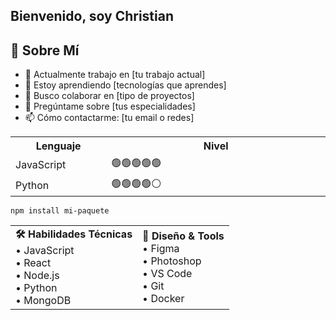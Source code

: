       
## Bienvenido, soy Christian

## 🚀 Sobre Mí
- 🔭 Actualmente trabajo en [tu trabajo actual]
- 🌱 Estoy aprendiendo [tecnologías que aprendes]
- 👯 Busco colaborar en [tipo de proyectos]
- 💬 Pregúntame sobre [tus especialidades]
- 📫 Cómo contactarme: [tu email o redes]

<table>
  <tr>
    <th width="150">Lenguaje</th>
    <th width="400">Nivel</th>
  </tr>
  <tr>
    <td>JavaScript</td>
    <td>🟢🟢🟢🟢🟢</td>
  </tr>
  <tr>
    <td>Python</td>
    <td>🟢🟢🟢🟢⚪</td>
  </tr>
</table>

<p style="font-family: 'Courier New', monospace;">
  <code>npm install mi-paquete</code>
</p>

| | |
| :---------------------------------------------------------------- | :--------------------------------------------------------------- |
| **🛠️ Habilidades Técnicas** <br> • JavaScript <br> • React <br> • Node.js <br> • Python <br> • MongoDB | **🎨 Diseño & Tools** <br> • Figma <br> • Photoshop <br> • VS Code <br> • Git <br> • Docker |
